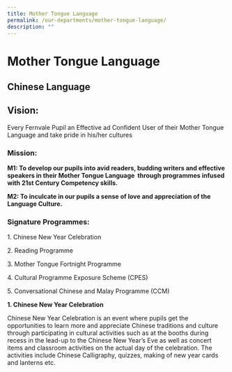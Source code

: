 ```yaml
---
title: Mother Tongue Language
permalink: /our-departments/mother-tongue-language/
description: ""
---
```

# Mother Tongue Language
## Chinese Language

## Vision:

Every Fernvale Pupil an Effective ad Confident User of their Mother Tongue Language and take pride in his/her cultures

### Mission:

**M1: To develop our pupils into avid readers, budding writers and effective speakers in their Mother Tongue Language 
through programmes infused with 21st Century Competency skills.**

**M2: To inculcate in our pupils a sense of love and appreciation of the Language Culture.**

###   

### Signature Programmes:

1\. Chinese New Year Celebration

2\. Reading Programme

3\. Mother Tongue Fortnight Programme

4\. Cultural Programme Exposure Scheme (CPES)

5\. Conversational Chinese and Malay Programme (CCM)

**1\. Chinese New Year Celebration**

Chinese New Year Celebration is an event where pupils get the opportunities to learn more and appreciate Chinese traditions and culture through participating in cultural activities such as at the booths during recess in the lead-up to the Chinese New Year’s Eve as well as concert items and classroom activities on the actual day of the celebration. The activities include Chinese Calligraphy, quizzes, making of new year cards and lanterns etc.